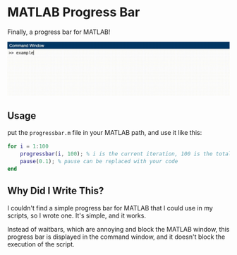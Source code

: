 # MATLAB Progress Bar

Finally, a progress bar for MATLAB!

![](demo.gif)

## Usage

put the `progressbar.m` file in your MATLAB path, and use it like this:

```matlab
for i = 1:100
    progressbar(i, 100); % i is the current iteration, 100 is the total number of iterations
    pause(0.1); % pause can be replaced with your code
end
```

## Why Did I Write This?

I couldn't find a simple progress bar for MATLAB that I could use in my scripts, so I wrote one. It's simple, and it works.

Instead of waitbars, which are annoying and block the MATLAB window, this progress bar is displayed in the command window, and it doesn't block the execution of the script.
